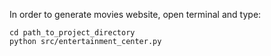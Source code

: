 In order to generate movies website, open terminal and type: 
```
cd path_to_project_directory 
python src/entertainment_center.py
```